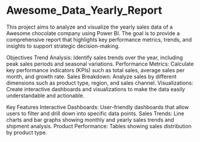 # Awesome_Data_Yearly_Report
This project aims to analyze and visualize the yearly sales data of a Awesome chocolate company using Power BI. The goal is to provide a comprehensive report that highlights key performance metrics, trends, and insights to support strategic decision-making.

Objectives
Trend Analysis: Identify sales trends over the year, including peak sales periods and seasonal variations.
Performance Metrics: Calculate key performance indicators (KPIs) such as total sales, average sales per month, and growth rate.
Sales Breakdown: Analyze sales by different dimensions such as product type, region, and sales channel.
Visualizations: Create interactive dashboards and visualizations to make the data easily understandable and actionable.

Key Features
Interactive Dashboards: User-friendly dashboards that allow users to filter and drill down into specific data points.
Sales Trends: Line charts and bar graphs showing monthly and yearly sales trends and shipment analysis.
Product Performance: Tables showing sales distribution by product type.
